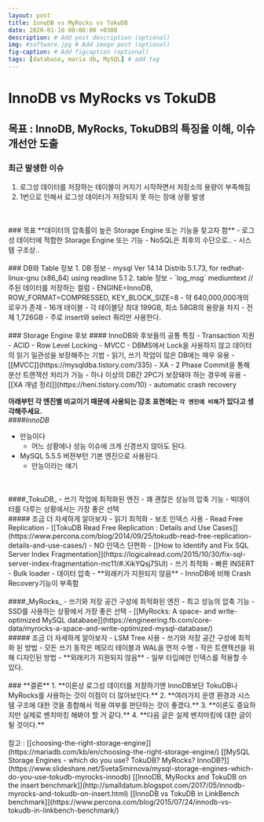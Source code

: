 ```yaml
---
layout: post
title: InnoDB vs MyRocks vs TokuDB
date: 2020-01-10 00:00:00 +0300
description: # Add post description (optional)
img: #software.jpg # Add image post (optional)
fig-caption: # Add figcaption (optional)
tags: [database, maria db, MySQL] # add tag
---
```


# InnoDB vs MyRocks vs TokuDB
## 목표 : InnoDB, MyRocks, TokuDB의 특징을 이해, 이슈 개선안 도출 
### 최근 발생한 이슈    
1. 로그성 데이터를 저장하는 테이블이 커지기 시작하면서 저장소의 용량이 부족해짐  
2. 1번으로 인해서 로그성 데이터가 저장되지 못 하는 장애 상황 발생
<br>
<br>
### 목표
**데이터의 압축률이 높은 Storage Engine 또는 기능을 찾고자 함**  
  - 로그성 데이터에 적합한 Storage Engine 또는 기능
  - NoSQL은 최후의 수단으로..
    - 시스템  구조상..
<br>
<br>  
### DB와 Table 정보
1. DB 정보
  - mysql  Ver 14.14 Distrib 5.1.73, for redhat-linux-gnu (x86_64) using readline 5.1  
2. table 정보
  - `log_msg` mediumtext // 주된 데이터를 저장하는 컬럼
  -  ENGINE=InnoDB, ROW_FORMAT=COMPRESSED, KEY_BLOCK_SIZE=8
  -  약 640,000,000개의 로우가 존재
    - 16개 테이블
  - 각 테이블당 최대 199GB, 최소 58GB의 용량을 차지  
    - 전체 1,726GB
  - 주로 insert와 select 쿼리만 사용한다.
<br>
<br>
### Storage Engine 후보
#### InnoDB와 후보들의 공통 특징
  - Transaction 지원
  - ACID
  - Row Level Locking
  - MVCC 
    - DBMS에서 Lock을 사용하지 않고 데이터의 읽기 일관성을 보장해주는 기법
    - 읽기, 쓰기 작업이 많은 DB에는 매우 유용
    - [[MVCC]](https://mysqldba.tistory.com/335)
  -  XA 
    - 2 Phase Commit을 통해 분산 트랜잭션 처리가 가능
    - 하나 이상의 DB간 2PC가 보장돼야 하는 경우에 유용
    - [[XA 개념 정리]](https://heni.tistory.com/10)
  - automatic crash recovery
   
**아래부턴 각 엔진별 비교이기 때문에 사용되는 강조 표현에는 `각 엔진에 비해`가 있다고 생각해주세요.**  
####_InnoDB_  
  - 만능이다
    - 어느 상황에나 성능 이슈에 크게 신경쓰지 않아도 된다.
  - MySQL 5.5.5 버젼부턴 기본 엔진으로 사용된다.
    - 만능이라는 얘기  
<br>
<br>
####_TokuDB_
  - 쓰기 작업에 최적화된 엔진  
  - 꽤 괜찮은 성능의 압축 기능  
  - 빅데이터를 다루는 상황에서는 가장 좋은 선택  
<br>     
##### 조금 더 자세하게 알아보자   
  - 읽기 최적화
    - 보조 인덱스 사용
    - Read Free Replication
    - [[TokuDB Read Free Replication : Details and Use Cases]](https://www.percona.com/blog/2014/09/25/tokudb-read-free-replication-details-and-use-cases/)
    - NO 인덱스 단편화
    - [[How to Identify and Fix SQL Server Index Fragmentation]](https://logicalread.com/2015/10/30/fix-sql-server-index-fragmentation-mc11/#.XikYQsj7SUl)
  - 쓰기 최적화
    - 빠른 INSERT
    - Bulk loader
    - 데이터 압축
  - **외래키가 지원되지 않음**
  - InnoDB에 비해 Crash Recovery기능이 부족함
<br>
<br>     
####_MyRocks_
  - 쓰기와 저장 공간 구성에 최적화된 엔진
  - 최고 성능의 압축 기능
  - SSD를 사용하는 상황에서 가장 좋은 선택
  - [[MyRocks: A space- and write-optimized MySQL database]](https://engineering.fb.com/core-data/myrocks-a-space-and-write-optimized-mysql-database/)  
<br>
##### 조금 더 자세하게 알아보자
  - LSM Tree 사용
    - 쓰기와 저장 공간 구성에 최적화 된 방법
    - 모든 쓰기 동작은 메모리 테이블과 WAL을 먼저 수행
    - 작은 트랜잭션을 위해 디자인된 방법
  - **외래키가 지원되지 않음**
  - 일부 타입에만 인덱스를 적용할 수 있다.
<br>
<br> 
### **결론**
1. **이론상 로그성 데이터를 저장하기엔 InnoDB보단 TokuDB나 MyRocks를 사용하는 것이 이점이 더 많아보인다.**  
2. **여러가지 운영 환경과 시스템 구조에 대한 것을 종합해서 적용 여부를 판단하는 것이 좋겠다.**    
3. **이론도 중요하지만 실제로 벤치마킹 해봐야 할 거 같다.**  
4. **다음 글은 실제 벤치마킹에 대한 글이 될 것이다.**  
<br>
<br>
참고 :   
[[choosing-the-right-storage-engine]](https://mariadb.com/kb/en/choosing-the-right-storage-engine/)  
[[MySQL Storage Engines - which do you use? TokuDB? MyRocks? InnoDB?]](https://www.slideshare.net/SvetaSmirnova/mysql-storage-engines-which-do-you-use-tokudb-myrocks-innodb)    
[[InnoDB, MyRocks and TokuDB on the insert benchmark]](http://smalldatum.blogspot.com/2017/05/innodb-myrocks-and-tokudb-on-insert.html)  
[[InnoDB vs TokuDB in LinkBench benchmark]](https://www.percona.com/blog/2015/07/24/innodb-vs-tokudb-in-linkbench-benchmark/)  